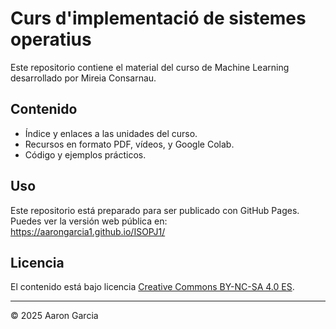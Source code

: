 # Curs d'implementació de sistemes operatius

Este repositorio contiene el material del curso de Machine Learning desarrollado por Mireia Consarnau.

## Contenido

- Índice y enlaces a las unidades del curso.
- Recursos en formato PDF, vídeos, y Google Colab.
- Código y ejemplos prácticos.

## Uso

Este repositorio está preparado para ser publicado con GitHub Pages.  
Puedes ver la versión web pública en:  
 https://aarongarcia1.github.io/ISOPJ1/

## Licencia

El contenido está bajo licencia [Creative Commons BY-NC-SA 4.0 ES](LICENSE.md).


---

© 2025 Aaron Garcia

